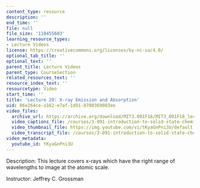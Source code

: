 ```yaml
---
content_type: resource
description: ''
end_time: ''
file: null
file_size: '110455603'
learning_resource_types:
- Lecture Videos
license: https://creativecommons.org/licenses/by-nc-sa/4.0/
optional_tab_title: ''
optional_text: ''
parent_title: Lecture Videos
parent_type: CourseSection
related_resources_text: ''
resource_index_text: ''
resourcetype: Video
start_time: ''
title: 'Lecture 20: X-ray Emission and Absorption'
uid: 86e264ce-a162-e7af-1d91-8708369083ee
video_files:
  archive_url: https://archive.org/download/MIT3.091F18/MIT3_091F18_lec20_300k.mp4
  video_captions_file: /courses/3-091-introduction-to-solid-state-chemistry-fall-2018/tKyaGnPni3U_captions.webvtt
  video_thumbnail_file: https://img.youtube.com/vi/tKyaGnPni3U/default.jpg
  video_transcript_file: /courses/3-091-introduction-to-solid-state-chemistry-fall-2018/tKyaGnPni3U_transcript.pdf
video_metadata:
  youtube_id: tKyaGnPni3U
---
```


Description: This lecture covers x-rays which have the right range of wavelengths to image at the atomic scale.

Instructor: Jeffrey C. Grossman


